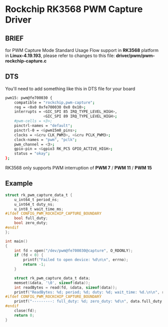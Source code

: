 # Rockchip RK3568 PWM Capture Driver

## BRIEF

for PWM Capture Mode Standard Usage Flow support in **RK3568** platform in **Linux-4.19.193**, please refer to changes to this file: **driver/pwm/pwm-rockchip-capture.c**

## DTS

You'll need to add something like this in DTS file for your board

```bash
pwm15: pwm@fe700030 {
    compatible = "rockchip,pwm-capture";
    reg = <0x0 0xfe700030 0x0 0x10>;
    interrupts = <GIC_SPI 85 IRQ_TYPE_LEVEL_HIGH>,
                 <GIC_SPI 89 IRQ_TYPE_LEVEL_HIGH>;
    #pwm-cells = <3>;
    pinctrl-names = "default";
    pinctrl-0 = <&pwm15m0_pins>;
    clocks = <&cru CLK_PWM3>, <&cru PCLK_PWM3>;
    clock-names = "pwm", "pclk";
    pwm_channel = <3>;
    gpio-pin = <&gpio3 RK_PC5 GPIO_ACTIVE_HIGH>;
    status = "okay";
};
```

RK3568 only supports PWM interruption of **PWM 7** / **PWM 11** / **PWM 15**

## Example

```c
struct rk_pwm_capture_data_t {
    u_int64_t period_ns;
    u_int64_t duty_ns;
    u_int8_t wait_time_ms;
#ifdef CONFIG_PWM_ROCKCHIP_CAPTURE_BOUNDARY
    bool full_duty;
    bool zero_duty;
#endif
};

int main()
{
    int fd = open("/dev/pwm@fe700030@capture", O_RDONLY);
    if (fd < 0) {
        printf("Failed to open device: %d\n\n", errno);
        return -1;
    }

    struct rk_pwm_capture_data_t data;
    memset(&data, '\0', sizeof(data));
    int readBytes = read(fd, &data, sizeof(data));
    printf("ReadBytes: %d; period; %d; duty: %d; wait_time: %d.\n\n", readBytes, data.period_ns, data.duty_ns, data.wait_time_ms);
#ifdef CONFIG_PWM_ROCKCHIP_CAPTURE_BOUNDARY
    printf("---------: full_duty: %d; zero_duty: %d\n", data.full_duty, data.zero_duty);
#endif
    close(fd);
    return 0;
}
```
